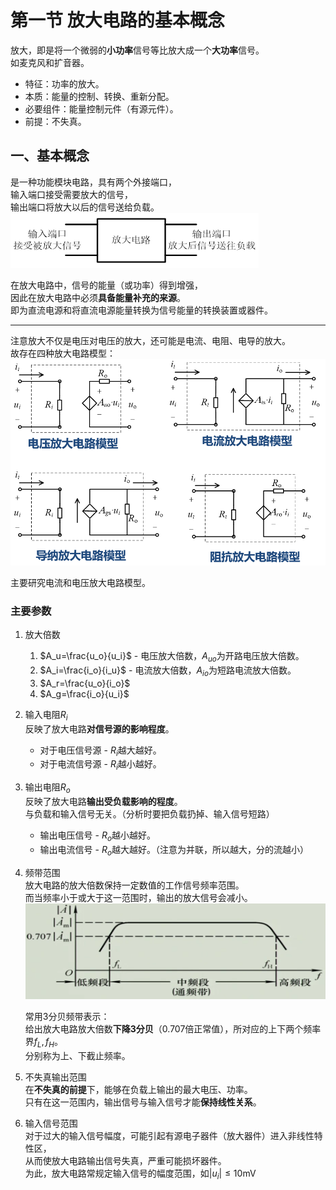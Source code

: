 # 第一节 放大电路的基本概念

放大，即是将一个微弱的**小功率**信号等比放大成一个**大功率**信号。  
如麦克风和扩音器。

* 特征：功率的放大。
* 本质：能量的控制、转换、重新分配。
* 必要组件：能量控制元件（有源元件）。
* 前提：不失真。

## 一、基本概念

是一种功能模块电路，具有两个外接端口，  
输入端口接受需要放大的信号，  
输出端口将放大以后的信号送给负载。  
![图 34](images/Transistor-Amplifier-Circuit_1--11-16_23-01-50.png)

在放大电路中，信号的能量（或功率）得到增强，  
因此在放大电路中必须**具备能量补充的来源**。  
即为直流电源和将直流电源能量转换为信号能量的转换装置或器件。

---

注意放大不仅是电压对电压的放大，还可能是电流、电阻、电导的放大。  
故存在四种放大电路模型：  
![图 36](images/Transistor-Amplifier-Circuit_1--11-16_23-29-32.png)  

主要研究电流和电压放大电路模型。

### 主要参数

1. 放大倍数
   1. $A_u=\frac{u_o}{u_i}$ - 电压放大倍数，$A_{uo}$为开路电压放大倍数。
   2. $A_i=\frac{i_o}{i_u}$ - 电流放大倍数，$A_{io}$为短路电流放大倍数。
   3. $A_r=\frac{u_o}{i_o}$
   4. $A_g=\frac{i_o}{u_i}$
2. 输入电阻$R_i$  
   反映了放大电路**对信号源的影响程度**。
   * 对于电压信号源 - $R_i$越大越好。
   * 对于电流信号源 - $R_i$越小越好。
3. 输出电阻$R_o$  
   反映了放大电路**输出受负载影响的程度**。  
   与负载和输入信号无关。（分析时要把负载扔掉、输入信号短路）
   * 输出电压信号 - $R_o$越小越好。
   * 输出电流信号 - $R_o$越大越好。（注意为并联，所以越大，分的流越小）
4. 频带范围  
   放大电路的放大倍数保持一定数值的工作信号频率范围。  
   而当频率小于或大于这一范围时，输出的放大信号会减小。  
   ![图 35](images/Transistor-Amplifier-Circuit_1--11-16_23-21-41.png)

   常用$3$分贝频带表示：  
   给出放大电路放大倍数**下降$3$分贝**（$0.707$倍正常值），所对应的上下两个频率界$f_L,f_H$。  
   分别称为上、下截止频率。
5. 不失真输出范围  
   在**不失真的前提**下，能够在负载上输出的最大电压、功率。  
   只有在这一范围内，输出信号与输入信号才能**保持线性关系**。
6. 输入信号范围  
   对于过大的输入信号幅度，可能引起有源电子器件（放大器件）进入非线性特性区，  
   从而使放大电路输出信号失真，严重可能损坏器件。  
   为此，放大电路常规定输入信号的幅度范围，如$|u_i|\le10\textrm{mV}$

